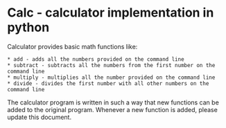 # Calc - calculator implementation in python

Calculator provides basic math functions like:

    * add - adds all the numbers provided on the command line
    * subtract - subtracts all the numbers from the first number on the command line
    * multiply - multiplies all the number provided on the command line
    * divide - divides the first number with all other numbers on the command line

The calculator program is written in such a way that new
functions can be added to the original program. Whenever
a new function is added, please update this document.
